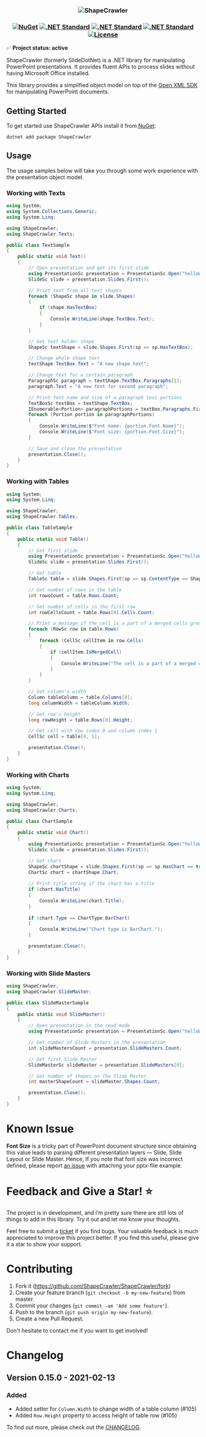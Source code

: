 <h3 align="center">

![ShapeCrawler](./resources/readme.png)

</h3>

<h3 align="center">

[![NuGet](https://img.shields.io/nuget/v/ShapeCrawler?color=orange)](https://www.nuget.org/packages/ShapeCrawler) [![.NET Standard](https://img.shields.io/badge/.NET%20Core-5.0-orange)](#) [![.NET Standard](https://img.shields.io/badge/.NET%20Core-2.0-orange)](#) [![.NET Standard](https://img.shields.io/badge/.NET%20Standard-%3E%3D%202.0-orange.svg)](#) [![License](https://img.shields.io/badge/license-MIT-orange.svg)](LICENSE) 

</h3>

✅ **Project status: active**

ShapeCrawler (formerly SlideDotNet) is a .NET library for manipulating PowerPoint presentations. It provides fluent APIs to process slides without having Microsoft Office installed.

This library provides a simplified object model on top of the [Open XML SDK](https://github.com/OfficeDev/Open-XML-SDK) for manipulating PowerPoint documents.

## Getting Started
To get started use ShapeCrawler APIs install it from [NuGet](https://nuget.org/packages/ShapeCrawler):
```console
dotnet add package ShapeCrawler
```

## Usage
The usage samples below will take you through some work experience with the presentation object model.

### Working with Texts
```C#
using System;
using System.Collections.Generic;
using System.Linq;

using ShapeCrawler;
using ShapeCrawler.Texts;

public class TextSample
{
    public static void Text()
    {
        // Open presentation and get its first slide
        using PresentationSc presentation = PresentationSc.Open("helloWorld.pptx", isEditable: true);
        SlideSc slide = presentation.Slides.First();

        // Print text from all text shapes
        foreach (ShapeSc shape in slide.Shapes)
        {
            if (shape.HasTextBox)
            {
                Console.WriteLine(shape.TextBox.Text);
            }
        }

        // Get text holder shape
        ShapeSc textShape = slide.Shapes.First(sp => sp.HasTextBox);

        // Change whole shape text
        textShape.TextBox.Text = "A new shape text";

        // Change text for a certain paragraph
        ParagraphSc paragraph = textShape.TextBox.Paragraphs[1];
        paragraph.Text = "A new text for second paragraph";

        // Print font name and size of a paragraph text portions
        TextBoxSc textBox = textShape.TextBox;
        IEnumerable<Portion> paragraphPortions = textBox.Paragraphs.First().Portions;
        foreach (Portion portion in paragraphPortions)
        {
            Console.WriteLine($"Font name: {portion.Font.Name}");
            Console.WriteLine($"Font size: {portion.Font.Size}");
        }

        // Save and close the presentation
        presentation.Close();
    }
}
```

### Working with Tables
```C#
using System;
using System.Linq;

using ShapeCrawler;
using ShapeCrawler.Tables;

public class TableSample
{
    public static void Table()
    {
        // Get first slide
        using PresentationSc presentation = PresentationSc.Open("helloWorld.pptx", isEditable: false);
        SlideSc slide = presentation.Slides.First();

        // Get table
        TableSc table = slide.Shapes.First(sp => sp.ContentType == ShapeContentType.Table).Table;

        // Get number of rows in the table
        int rowsCount = table.Rows.Count;

        // Get number of cells in the first row
        int rowCellsCount = table.Rows[0].Cells.Count;

        // Print a message if the cell is a part of a merged cells group
        foreach (RowSc row in table.Rows)
        {
            foreach (CellSc cellItem in row.Cells)
            {
                if (cellItem.IsMergedCell)
                {
                    Console.WriteLine("The cell is a part of a merged cells group.");
                }
            }
        }

        // Get column's width
        Column tableColumn = table.Columns[0];
        long columnWidth = tableColumn.Width;

        // Get row's height
        long rowHeight = table.Rows[0].Height;

        // Get cell with row index 0 and column index 1
        CellSc cell = table[0, 1];

        presentation.Close();
    }
}
```

### Working with Charts
```C#
using System;
using System.Linq;

using ShapeCrawler;
using ShapeCrawler.Charts;

public class ChartSample
{
    public static void Chart()
    {
        using PresentationSc presentation = PresentationSc.Open("helloWorld.pptx", isEditable: false);
        SlideSc slide = presentation.Slides.First();

        // Get chart
        ShapeSc chartShape = slide.Shapes.First(sp => sp.HasChart == true);
        ChartSc chart = chartShape.Chart;
        
        // Print title string if the chart has a title
        if (chart.HasTitle)
        {
            Console.WriteLine(chart.Title);
        }
        
        if (chart.Type == ChartType.BarChart)
        {
            Console.WriteLine("Chart type is BarChart.");
        }

        presentation.Close();
    }
}
```

### Working with Slide Masters

```C#
using ShapeCrawler;
using ShapeCrawler.SlideMaster;

public class SlideMasterSample
{
    public static void SlideMaster()
    {
        // Open presentation in the read mode
        using PresentationSc presentation = PresentationSc.Open("helloWorld.pptx", isEditable: false);

        // Get number of Slide Masters in the presentation
        int slideMastersCount = presentation.SlideMasters.Count;

        // Get first Slide Master
        SlideMasterSc slideMaster = presentation.SlideMasters[0];

        // Get number of shapes on the Slide Master
        int masterShapeCount = slideMaster.Shapes.Count;

        presentation.Close();
    }
}
```

# Known Issue
**Font Size** is a tricky part of PowerPoint document structure since obtaining this value leads to parsing different presentation layers —  Slide, Slide Layout or Slide Master. Hence, If you note that font size was incorrect defined, please report [an issue](https://github.com/ShapeCrawler/ShapeCrawler/issues) with attaching your pptx-file example.

# Feedback and Give a Star! :star:
The project is in development, and I’m pretty sure there are still lots of things to add in this library. Try it out and let me know your thoughts.

Feel free to submit a [ticket](https://github.com/ShapeCrawler/ShapeCrawler/issues) if you find bugs. Your valuable feedback is much appreciated to improve this project better. If you find this useful, please give it a star to show your support. 

# Contributing
1. Fork it (https://github.com/ShapeCrawler/ShapeCrawler/fork)
2. Create your feature branch (`git checkout -b my-new-feature`) from master.
3. Commit your changes (`git commit -am 'Add some feature'`).
4. Push to the branch (`git push origin my-new-feature`).
5. Create a new Pull Request.

Don't hesitate to contact me if you want to get involved!

# Changelog
## Version 0.15.0 - 2021-02-13
### Added
- Added setter for `Column.Width` to change width of a table column (#105) 
- Added `Row.Height` property to access height of table row (#105)

To find out more, please check out the [CHANGELOG](https://github.com/ShapeCrawler/ShapeCrawler/blob/master/CHANGELOG.md).
